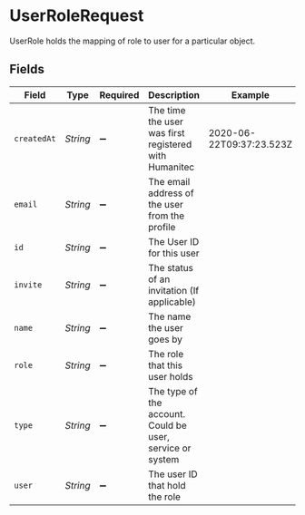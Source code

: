 # UserRoleRequest

UserRole holds the mapping of role to user for a particular object.


## Fields

| Field                                                     | Type                                                      | Required                                                  | Description                                               | Example                                                   |
| --------------------------------------------------------- | --------------------------------------------------------- | --------------------------------------------------------- | --------------------------------------------------------- | --------------------------------------------------------- |
| `createdAt`                                               | *String*                                                  | :heavy_minus_sign:                                        | The time the user was first registered with Humanitec     | 2020-06-22T09:37:23.523Z                                  |
| `email`                                                   | *String*                                                  | :heavy_minus_sign:                                        | The email address of the user from the profile            |                                                           |
| `id`                                                      | *String*                                                  | :heavy_minus_sign:                                        | The User ID for this user                                 |                                                           |
| `invite`                                                  | *String*                                                  | :heavy_minus_sign:                                        | The status of an invitation (If applicable)               |                                                           |
| `name`                                                    | *String*                                                  | :heavy_minus_sign:                                        | The name the user goes by                                 |                                                           |
| `role`                                                    | *String*                                                  | :heavy_minus_sign:                                        | The role that this user holds                             |                                                           |
| `type`                                                    | *String*                                                  | :heavy_minus_sign:                                        | The type of the account. Could be user, service or system |                                                           |
| `user`                                                    | *String*                                                  | :heavy_minus_sign:                                        | The user ID that hold the role                            |                                                           |